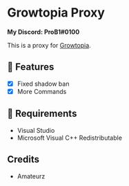 # Growtopia Proxy
**My Discord: ProB1#0100**

This is a proxy for [Growtopia](https://growtopiagame.com/).

## 📜 Features
- [x] Fixed shadow ban
- [x] More Commands

## 📝 Requirements
- Visual Studio
- Microsoft Visual C++ Redistributable

## Credits
- Amateurz
